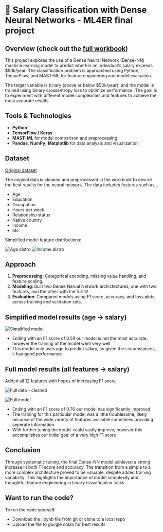 # 💼 Salary Classification with Dense Neural Networks - ML4ER final project

## Overview (check out the [full workbook](https://github.com/ShadTheShadow/Salary-Prediction-NN/blob/main/ML4ER_FinalProject_EvanWilliams%20(4-17-25).ipynb))

This project explores the use of a Dense Neural Network (Dense-NN) machine learning model to predict whether an individual's salary exceeds $50k/year. The classification problem is approached using Python, TensorFlow, and MAST-ML for feature engineering and model evaluation.

The target variable is binary (above or below $50k/year), and the model is trained using binary crossentropy loss to optimize performance. The goal is to experiment with different model complexities and features to achieve the most accurate results.

## Tools & Technologies

- **Python**
- **TensorFlow / Keras**
- **MAST-ML** for model comparison and preprocessing
- **Pandas**, **NumPy**, **Matplotlib** for data analysis and visualization

## Dataset

[Original dataset](https://www.kaggle.com/datasets/uciml/adult-census-income/data)

The original data is cleaned and preprocessed in the workbook to ensure the best results for the neural network. The data includes features such as...

- Age
- Education
- Occupation
- Hours per week
- Relationship status
- Native country
- Income
- etc.

Simplified model feature distributions:

![Age distro](https://github.com/user-attachments/assets/b655de28-2f1e-4374-8e7d-4f90f64a8abd)
![Income distro](https://github.com/user-attachments/assets/bf6fa8e2-0adc-4b1e-89f9-dd5edfaf8b78)


## Approach

1. **Preprocessing**: Categorical encoding, missing value handling, and feature scaling.
2. **Modeling**: Built two Dense Nerual Network archictectures, one with two features, and the other with the full 12
3. **Evaluation**: Compared models using F1 score, accuracy, and loss plots across training and validation sets.

## Simplified model results (age -> salary)

![Simplified model](https://github.com/user-attachments/assets/786bc21d-092a-4ae3-9d75-9d24a6f1a805)

- Ending with an F1 score of 0.59 our model is not the most accurate, however the training of the model went very well
- This model only uses age to predict salary, so given the circumstances, it has good performance

## Full model results (all features -> salary)

Added all 12 features with hopes of increasing F1 score

![Full data - cleaned](https://github.com/user-attachments/assets/776c1aba-0b93-42d9-b339-92d4e547e673)


![Full model](https://github.com/user-attachments/assets/6cc66dd3-fcfd-4fe3-8292-c6a56052fdd8)

- Ending with an F1 score of 0.76 our model has significantly improved
- The training for this particular model was a little troublesome, likely because of the wide variety of features available sometimes providing seperate information.
- With further tuning the model could vastly improve, however this accomplishes our initial goal of a very high F1 score


## Conclusion

Through systematic tuning, the final Dense-NN model achieved a strong increase in both F1 score and accuracy. The transition from a simple to a more complex architecture proved to be valuable, despite added training variability. This highlights the importance of model complexity and thoughtful feature engineering in binary classification tasks.


## Want to run the code?

To run the code yourself:
- Download the .ipynb file from git or clone to a local repo
- Upload the file to google colab for best results
